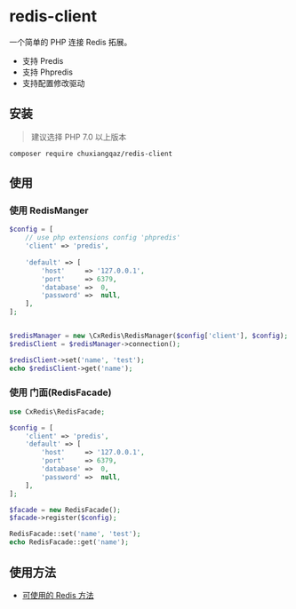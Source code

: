 # redis-client

一个简单的 PHP 连接 Redis 拓展。
 - 支持 Predis
 - 支持 Phpredis
 - 支持配置修改驱动

## 安装

> 建议选择 PHP 7.0 以上版本  

`composer require chuxiangqaz/redis-client`

## 使用

### 使用 RedisManger
```php
$config = [
    // use php extensions config 'phpredis'
    'client' => 'predis',
    
    'default' => [
        'host'     => '127.0.0.1',
        'port'     => 6379,
        'database' =>  0,
        'password' =>  null,
    ],
];


$redisManager = new \CxRedis\RedisManager($config['client'], $config);
$redisClient = $redisManager->connection();

$redisClient->set('name', 'test');
echo $redisClient->get('name');
```

### 使用 门面(RedisFacade)
```php
use CxRedis\RedisFacade;

$config = [
    'client' => 'predis',
    'default' => [
        'host'     => '127.0.0.1',
        'port'     => 6379,
        'database' =>  0,
        'password' =>  null,
    ],
];

$facade = new RedisFacade();
$facade->register($config);

RedisFacade::set('name', 'test');
echo RedisFacade::get('name');

```

## 使用方法

- [可使用的 Redis 方法](https://redis.io/commands)
